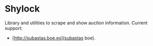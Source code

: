 # Shylock

Library and utilities to scrape and show auction information.
Current support:

* [http://subastas.boe.es](subastas boe).
